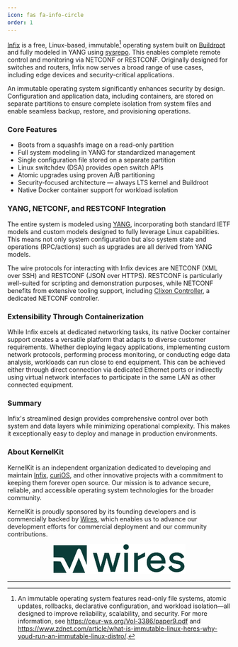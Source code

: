 ```yaml
---
icon: fas fa-info-circle
order: 1
---
```


[Infix][0] is a free, Linux-based, immutable[^1] operating system built on
[Buildroot][2] and fully modeled in YANG using [sysrepo][3]. This enables
complete remote control and monitoring via NETCONF or RESTCONF.  Originally
designed for switches and routers, Infix now serves a broad range of use
cases, including edge devices and security-critical applications.

An immutable operating system significantly enhances security by design.
Configuration and application data, including containers, are stored on
separate partitions to ensure complete isolation from system files and
enable seamless backup, restore, and provisioning operations.

### Core Features

- Boots from a squashfs image on a read-only partition
- Full system modeling in YANG for standardized management
- Single configuration file stored on a separate partition
- Linux switchdev (DSA) provides open switch APIs
- Atomic upgrades using proven A/B partitioning
- Security-focused architecture — always LTS kernel and Buildroot
- Native Docker container support for workload isolation

### YANG, NETCONF, and RESTCONF Integration

The entire system is modeled using [YANG][1], incorporating both standard
IETF models and custom models designed to fully leverage Linux capabilities.
This means not only system configuration but also system state and
operations (RPC/actions) such as upgrades are all derived from YANG models.

The wire protocols for interacting with Infix devices are NETCONF (XML over
SSH) and RESTCONF (JSON over HTTPS). RESTCONF is particularly well-suited
for scripting and demonstration purposes, while NETCONF benefits from
extensive tooling support, including [Clixon Controller][4], a dedicated
NETCONF controller.

### Extensibility Through Containerization

While Infix excels at dedicated networking tasks, its native Docker container
support creates a versatile platform that adapts to diverse customer
requirements. Whether deploying legacy applications, implementing custom
network protocols, performing process monitoring, or conducting edge data
analysis, workloads can run close to end equipment. This can be achieved
either through direct connection via dedicated Ethernet ports or indirectly
using virtual network interfaces to participate in the same LAN as other
connected equipment.

### Summary

Infix's streamlined design provides comprehensive control over both system
and data layers while minimizing operational complexity. This makes it
exceptionally easy to deploy and manage in production environments.

### About KernelKit

KernelKit is an independent organization dedicated to developing and maintain
[Infix][0], [curiOS][5], and other innovative projects with a commitment to
keeping them forever open source.  Our mission is to advance secure, reliable,
and accessible operating system technologies for the broader community.

KernelKit is proudly sponsored by its founding developers and is commercially
backed by [Wires][6], which enables us to advance our development efforts for
commercial deployment and our community contributions.

<div align="center">
  <a href="https://wires.se"><img src="https://raw.githubusercontent.com/wires-se/.github/main/profile/logo.png" width=300></a>
</div>

----

[^1]: An immutable operating system features read-only file systems,
    atomic updates, rollbacks, declarative configuration, and workload
    isolation—all designed to improve reliability, scalability, and security.
    For more information, see <https://ceur-ws.org/Vol-3386/paper9.pdf>
    and <https://www.zdnet.com/article/what-is-immutable-linux-heres-why-youd-run-an-immutable-linux-distro/>.

[0]: https://github.com/kernelkit/infix
[1]: https://datatracker.ietf.org/doc/html/rfc7950
[2]: https://buildroot.org/
[3]: https://www.sysrepo.org/
[4]: https://github.com/clicon/clixon-controller
[5]: https://github.com/kernelkit/curiOS
[6]: https://wires.se
